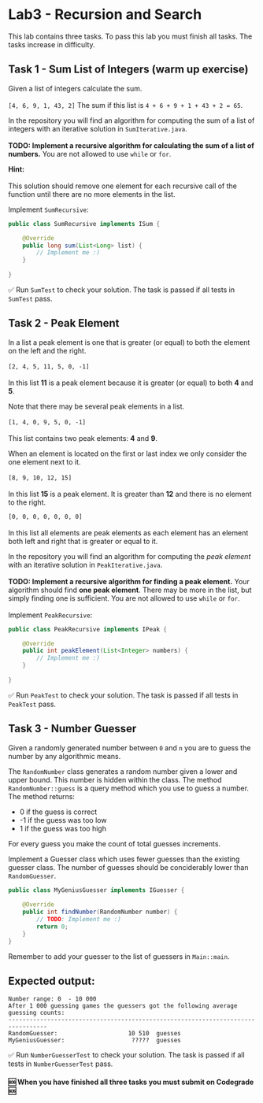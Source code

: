 # Lab3 - Recursion and Search

This lab contains three tasks. To pass this lab you must finish all tasks.
The tasks increase in difficulty.

## Task 1 - Sum List of Integers (warm up exercise)
Given a list of integers calculate the sum. <br></br>
`[4, 6, 9, 1, 43, 2]` The sum if this list is `4 + 6 + 9 + 1 + 43 + 2 = 65`.

In the repository you will find an algorithm for computing the sum of a list of integers with an iterative solution in `SumIterative.java`. <br></br>
**TODO: Implement a recursive algorithm for calculating the sum of a list of numbers.** You are not allowed to use `while` or `for`.

**Hint:**<br></br>
This solution should remove one element for each recursive call of the function until there are no more elements in the list.

Implement `SumRecursive`:
```java
public class SumRecursive implements ISum {

    @Override
    public long sum(List<Long> list) {
        // Implement me :)
    }
    
}
```

✅ Run `SumTest` to check your solution. The task is passed if all tests in `SumTest` pass.


## Task 2 - Peak Element
In a list a peak element is one that is greater (or equal) to both the element on the left and the right. <br></br>
`[2, 4, 5, 11, 5, 0, -1]` <br></br>
In this list **11** is a peak element because it is greater (or equal) to both **4** and **5**.

Note that there may be several peak elements in a list. <br></br>
`[1, 4, 0, 9, 5, 0, -1]`<br></br>
This list contains two peak elements: **4** and **9**.

When an element is located on the first or last index we only consider the one element next to it. <br></br>
`[8, 9, 10, 12, 15]` <br></br>
In this list **15** is a peak element. It is greater than **12** and there is no element to the right.

`[0, 0, 0, 0, 0, 0, 0]` <br></br>
In this list all elements are peak elements as each element has an element both left and right that is greater or equal to it.


In the repository you will find an algorithm for computing the *peak element* with an iterative solution in `PeakIterative.java`. <br></br>
**TODO: Implement a recursive algorithm for finding a peak element.** Your algorithm should find **one peak element**. There may be more in the list, but simply finding one is sufficient. You are not allowed to use `while` or `for`. <br></br>
Implement `PeakRecursive`:
```java
public class PeakRecursive implements IPeak {

    @Override
    public int peakElement(List<Integer> numbers) {
        // Implement me :)
    }
    
}
```
✅ Run `PeakTest` to check your solution. The task is passed if all tests in `PeakTest` pass.


## Task 3 - Number Guesser
Given a randomly generated number between `0` and `n` you are to guess the number by any algorithmic means.

The `RandomNumber` class generates a random number given a lower and upper bound. This number is hidden within the class.
The method `RandomNumber::guess` is a query method which you use to guess a number. The method returns:
 * 0 if the guess is correct
 * -1 if the guess was too low
 * 1 if the guess was too high

For every guess you make the count of total guesses increments. 

Implement a Guesser class which uses fewer guesses than the existing guesser class. The number of guesses should be conciderably lower than `RandomGuesser`.
```java
public class MyGeniusGuesser implements IGuesser {
  
    @Override
    public int findNumber(RandomNumber number) {
        // TODO: Implement me :)
        return 0;
    }
}
```
Remember to add your guesser to the list of guessers in `Main::main`.

## Expected output:
 ```
Number range: 0  - 10 000 
After 1 000 guessing games the guessers got the following average guessing counts:
---------------------------------------------------------------------------------
RandomGuesser:                    10 510  guesses
MyGeniusGuesser:                   ?????  guesses
```

✅ Run `NumberGuesserTest` to check your solution. The task is passed if all tests in `NumberGuesserTest` pass.


#### 🆘 When you have finished all three tasks you must submit on Codegrade 🆘


